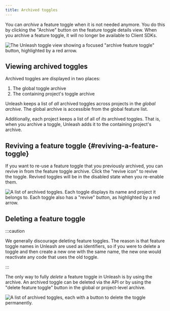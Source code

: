 ```yaml
---
title: Archived toggles
---
```


You can _archive_ a feature toggle when it is not needed anymore. You do this by clicking the "Archive" button on the feature toggle details view. When you archive a feature toggle, it will no longer be available to Client SDKs.

![The Unleash toggle view showing a focused "archive feature toggle" button, highlighted by a red arrow.](/img/archive-toggle.png 'Archiving a Feature Toggle')

## Viewing archived toggles

Archived toggles are displayed in two places:

1. The global toggle archive
2. The containing project's toggle archive

Unleash keeps a list of _all_ archived toggles across projects in the _global archive_. The global archive is accessible from the global feature list.

Additionally, each project keeps a list of all of _its_ archived toggles. That is, when you archive a toggle, Unleash adds it to the containing project's archive.

## Reviving a feature toggle {#reviving-a-feature-toggle}

If you want to re-use a feature toggle that you previously archived, you can revive in from the feature toggle archive. Click the "revive icon" to revive the toggle. Revived toggles will be in the disabled state when you re-enable them.

![A list of archived toggles. Each toggle displays its name and project it belongs to. Each toggle also has a "revive" button, as highlighted by a red arrow.](/img/archive-toggle-revive.png 'Reviving a Feature Toggle')

## Deleting a feature toggle

:::caution

We generally discourage deleting feature toggles. The reason is that feature toggle names in Unleash are used as identifiers, so if you were to delete a toggle and then create a new one with the same name, the new one would reactivate any code that uses the old toggle.

:::

The only way to fully _delete_ a feature toggle in Unleash is by using the archive. An archived toggle can be deleted via the API or by using the "delete feature toggle" button in the global or project-level archive.

![A list of archived toggles, each with a button to delete the toggle permanently.](/img/archive-toggle-delete.png)
